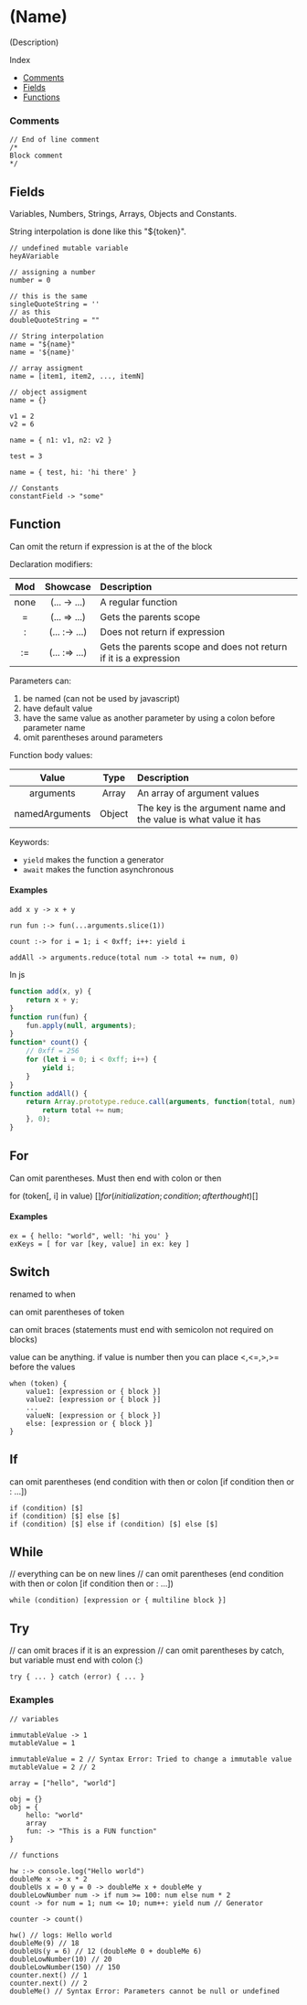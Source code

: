 # (Name)
(Description)

Index
- [Comments][0]
- [Fields][1]
- [Functions][2]

### Comments
```
// End of line comment
/* 
Block comment 
*/
```

Fields
---

Variables, Numbers, Strings, Arrays, Objects and Constants.

String interpolation is done like this "${token}".

```
// undefined mutable variable
heyAVariable

// assigning a number
number = 0

// this is the same 
singleQuoteString = ''
// as this
doubleQuoteString = ""

// String interpolation
name = "${name}"
name = '${name}'

// array assigment
name = [item1, item2, ..., itemN]

// object assigment
name = {}

v1 = 2
v2 = 6

name = { n1: v1, n2: v2 }

test = 3

name = { test, hi: 'hi there' }

// Constants 
constantField -> "some"
```
Function
---
Can omit the return if expression is at the of the block

Declaration modifiers:

| Mod  |   Showcase     |                           Description                           |
|:----:|:--------------:|:----------------------------------------------------------------|
| none | (... -> ...)   | A regular function                                              |
|  =   | (... => ...)   | Gets the parents scope                                          |
|  :   | (... :-> ...)  | Does not return if expression                                   |
|  :=  | (... :=> ...)  | Gets the parents scope and does not return if it is a expression|

Parameters can:

1. be named (can not be used by javascript)
2. have default value
3. have the same value as another parameter by using a colon before parameter name
4. omit parentheses around parameters

Function body values:

|     Value      |  Type  |                           Description                           |
|:--------------:|:------:|:----------------------------------------------------------------|
| arguments      | Array  | An array of argument values                                     |
| namedArguments | Object | The key is the argument name and the value is what value it has |

Keywords:
- `yield` makes the function a generator
- `await` makes the function asynchronous 

#### Examples

```
add x y -> x + y

run fun :-> fun(...arguments.slice(1))

count :-> for i = 1; i < 0xff; i++: yield i

addAll -> arguments.reduce(total num -> total += num, 0)
```
In js 
```js
function add(x, y) {
    return x + y;
}
function run(fun) {
    fun.apply(null, arguments);
}
function* count() {
    // 0xff = 256
    for (let i = 0; i < 0xff; i++) {
        yield i;
    }
}
function addAll() {
    return Array.prototype.reduce.call(arguments, function(total, num) {
        return total += num;
    }, 0);
}
```

## For

Can omit parentheses. Must then end with colon or then

for (token[, i] in value) [$]
for (initialization; condition; afterthought) [$]

#### Examples
```
ex = { hello: "world", well: 'hi you' }
exKeys = [ for var [key, value] in ex: key ]
```

## Switch

renamed to when

can omit parentheses of token

can omit braces (statements must end with semicolon not required on blocks)

value can be anything. if value is number then you can place <,<=,>,>= before the values

```
when (token) {
    value1: [expression or { block }]
    value2: [expression or { block }]
    ...
    valueN: [expression or { block }]
    else: [expression or { block }]
}
```

## If

can omit parentheses (end condition with then or colon [if condition then or : ...])


```
if (condition) [$]
if (condition) [$] else [$]
if (condition) [$] else if (condition) [$] else [$]
```

## While

// everything can be on new lines
// can omit parentheses (end condition with then or colon [if condition then or : ...])

```
while (condition) [expression or { multiline block }]
```

## Try

// can omit braces if it is an expression
// can omit parentheses by catch, but variable must end with colon (:)
```
try { ... } catch (error) { ... }
```

### Examples
```
// variables

immutableValue -> 1
mutableValue = 1

immutableValue = 2 // Syntax Error: Tried to change a immutable value
mutableValue = 2 // 2

array = ["hello", "world"]

obj = {}
obj = {
    hello: "world"
    array
    fun: -> "This is a FUN function"
}

// functions

hw :-> console.log("Hello world")
doubleMe x -> x * 2
doubleUs x = 0 y = 0 -> doubleMe x + doubleMe y
doubleLowNumber num -> if num >= 100: num else num * 2
count -> for num = 1; num <= 10; num++: yield num // Generator

counter -> count()

hw() // logs: Hello world
doubleMe(9) // 18
doubleUs(y = 6) // 12 (doubleMe 0 + doubleMe 6)
doubleLowNumber(10) // 20
doubleLowNumber(150) // 150
counter.next() // 1
counter.next() // 2
doubleMe() // Syntax Error: Parameters cannot be null or undefined
```

[0]: #comments "Comments"
[1]: #fields "Fields"
[2]: #function "Functions"